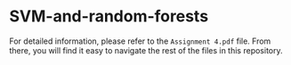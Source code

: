 # SVM-and-random-forests
For detailed information, please refer to the `Assignment 4.pdf` file. From there, you will find it easy to navigate the rest of the files in this repository.
